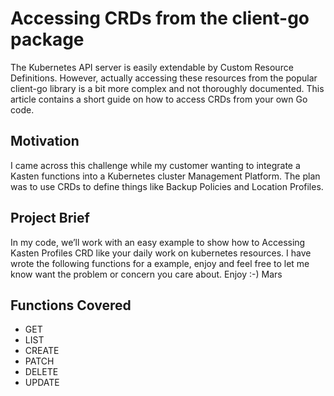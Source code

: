 # Accessing CRDs from the client-go package
The Kubernetes API server is easily extendable by Custom Resource Definitions. However, actually accessing these resources from the popular client-go library is a bit more complex and not thoroughly documented. This article contains a short guide on how to access CRDs from your own Go code.

## Motivation
I came across this challenge while my customer wanting to integrate a Kasten functions into a Kubernetes cluster Management Platform. The plan was to use CRDs to define things like Backup Policies and Location Profiles.

## Project Brief
In my code, we’ll work with an easy example to show how to Accessing  Kasten Profiles CRD like your daily work on kubernetes resources. I have wrote the following functions for a example, enjoy and feel free to let me know want the problem or concern you care about. Enjoy :-) Mars

## Functions Covered
 - GET
 - LIST
 - CREATE
 - PATCH
 - DELETE
 - UPDATE